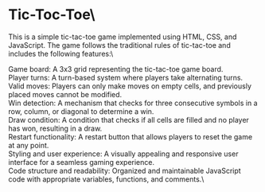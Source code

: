 # Tic-Toc-Toe\
This is a simple tic-tac-toe game implemented using HTML, CSS, and JavaScript. The game follows the traditional rules of tic-tac-toe and includes the following features:\

Game board: A 3x3 grid representing the tic-tac-toe game board.\
Player turns: A turn-based system where players take alternating turns.\
Valid moves: Players can only make moves on empty cells, and previously placed moves cannot be modified.\
Win detection: A mechanism that checks for three consecutive symbols in a row, column, or diagonal to determine a win.\
Draw condition: A condition that checks if all cells are filled and no player has won, resulting in a draw.\
Restart functionality: A restart button that allows players to reset the game at any point.\
Styling and user experience: A visually appealing and responsive user interface for a seamless gaming experience.\
Code structure and readability: Organized and maintainable JavaScript code with appropriate variables, functions, and comments.\
